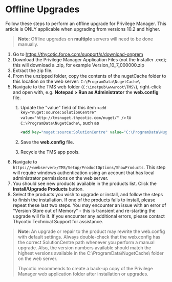 [title]: # (Offline Upgrades)
[tags]: # (new version)
[priority]: # (710)
# Offline Upgrades

Follow these steps to perform an offline upgrade for Privilege Manager. This article is ONLY applicable when upgrading from versions 10.2 and higher.

>**Note**: Offline upgrades on __multiple__ servers will need to be done manually.

1. Go to https://thycotic.force.com/support/s/download-onprem
1. Download the Privilege Manager Application Files (not the Installer .exe); this will download a .zip, for example Version_10_7_000000.zip
1. Extract the zip file.
1. From the unzipped folder, copy the contents of the nugetCache folder to this location on the web server: `C:\ProgramData\NugetCache\`
1. Navigate to the TMS web folder (`C:\inetpub\wwwroot\TMS\`), right-click and open with, e.g. __Notepad > Run as Administrator__ the __web.config__ file.
   1. Update the "value" field of this item `<add key="nuget:source:SolutionCentre" value="http://tmsnuget.thycotic.com/nuget/" />` to `C:\ProgramData\NugetCache\`, such as

      ```xml
      <add key="nuget:source:SolutionCentre" value="C:\ProgramData\NugetCache\" />
      ```
   1. Save the __web.config__ file.
   1. Recycle the TMS app pools.
1. Navigate to `https://<webserver>/TMS/Setup/ProductOptions/ShowProducts`. This step will require windows authentication using an account that has local administrator permissions on the web server.
1. You should see new products available in the products list. Click the __Install/Upgrade Products__ button.
1. Select the products you wish to upgrade or install, and follow the steps to finish the installation. If one of the products fails to install, please repeat these last two steps. You may encounter an issue with an error of "Version Store out of Memory" - this is transient and re-starting the upgrade will fix it. If you encounter any additional errors, please contact Thycotic Technical Support for assistance.

>**Note**: An upgrade or repair to the product may rewrite the web.config with default settings. Always double-check that the web.config has the correct SolutionCentre path whenever you perform a manual upgrade. Also, the version numbers available should match the highest versions available in the C:\ProgramData\NugetCache\ folder on the web server.
>
>Thycotic recommends to create a back-up copy of the Privilege Manager web application folder after installation or upgrades.
